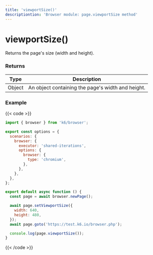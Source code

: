 ```yaml
---
title: 'viewportSize()'
descriptiontion: 'Browser module: page.viewportSize method'
---
```


# viewportSize()

Returns the page's size (width and height).

### Returns

| Type   | Description                                       |
| ------ | ------------------------------------------------- |
| Object | An object containing the page's width and height. |

### Example

{{< code >}}

```javascript
import { browser } from 'k6/browser';

export const options = {
  scenarios: {
    browser: {
      executor: 'shared-iterations',
      options: {
        browser: {
          type: 'chromium',
        },
      },
    },
  },
};

export default async function () {
  const page = await browser.newPage();

  await page.setViewportSize({
    width: 640,
    height: 480,
  });
  await page.goto('https://test.k6.io/browser.php');

  console.log(page.viewportSize());
}
```

{{< /code >}}
